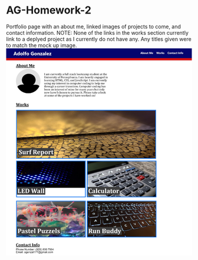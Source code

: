 # AG-Homework-2
Portfolio page with an about me, linked images of projects to come, and contact information.
NOTE: None of the links in the works section currently link to a deplyed project as I currently do not have any. Any titles given were to match the mock up image.
![](portfolio-page-preview.jpeg)
